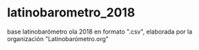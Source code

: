 # latinobarometro_2018
base latinobarómetro ola 2018 en formato ".csv", elaborada por la organización "Latinobarómetro.org"
